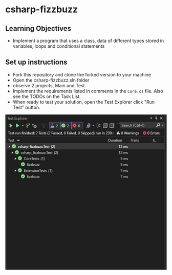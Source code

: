 # csharp-fizzbuzz

## Learning Objectives
- Implement a program that uses a class, data of different types stored in variables, loops and conditional statements

## Set up instructions
- Fork this repository and clone the forked version to your machine
- Open the csharp-fizzbuzz.sln folder
- observe 2 projects, Main and Test.
- Implement the requirements listed in comments in the `Core.cs` file.  Also see the TODOs on the Task List.
- When ready to test your solution, open the Test Explorer click "Run Test" button. 

![](./assets/tests.JPG)

